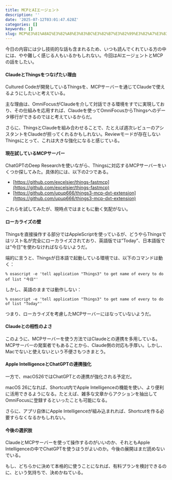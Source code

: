 ```yaml
---
title: MCPとAIエージェント
description: ''
date: '2025-07-12T03:01:47.628Z'
categories: []
keywords: []
slug: MCP%E3%81%A8AI%E3%82%A8%E3%83%BC%E3%82%B7%E3%82%99%E3%82%A7%E3%83%B3%E3%83%88
---
```

今日の内容には少し技術的な話も含まれるため、いつも読んでくれている方の中には、やや難しく感じる人もいるかもしれない。今回はAIエージェントとMCPの話をしたい。

#### ClaudeとThingsをつなげたい理由

Cultured Codeが開発しているThingsを、MCPサーバーを通じてClaudeで使えるようにしたいと考えている。

主な理由は、OmniFocusがClaudeを介して対話できる環境をすでに実現しており、その仕組みを応用すれば、Claudeを使ってOmniFocusからThingsへのデータ移行ができるのではと考えているからだ。

さらに、ThingsとClaudeを組み合わせることで、たとえば週次レビューのアシスタントをClaudeが担ってくれるかもしれない。Reviewモードが存在しないThingsにとって、これは大きな強化になると感じている。

#### 現在試しているMCPサーバー

ChatGPTのDeep Researchを使いながら、Thingsに対応するMCPサーバーをいくつか探してみた。具体的には、以下の2つである。

*   [https://github.com/excelsier/things-fastmcp](https://github.com/excelsier/things-fastmcp)
*   [https://github.com/upup666/things3-mcp-dxt-extension](https://github.com/upup666/things3-mcp-dxt-extension)

これらを試してみたが、現時点ではまともに動く気配がない。

#### ローカライズの壁

Thingsを直接操作する部分ではAppleScriptを使っているが、どうやらThingsではリスト名が完全にローカライズされており、英語版では”Today”、日本語版では”今日”を使わなければならないようだ。

端的に言うと、Thingsが日本語で起動している環境では、以下のコマンドは動く：

```
% osascript -e 'tell application "Things3" to get name of every to do of list "今日"'
```

しかし、英語のままでは動作しない：

```
% osascript -e 'tell application "Things3" to get name of every to do of list "Today"'
```

つまり、ローカライズを考慮したMCPサーバーにはなっていないようだ。

#### Claudeとの相性のよさ

このように、MCPサーバーを使う方法ではClaudeとの連携を多用している。MCPサーバーの発案者でもあることから、Claude側の対応も手厚い。しかし、Macでないと使えないという不便さもつきまとう。

#### Apple IntelligenceとChatGPTの連携強化

一方で、macOS26ではChatGPTとの連携が強化される予定だ。

macOS 26になれば、Shortcut内でApple Intelligenceの機能を使い、より便利に活用できるようになる。たとえば、雑多な文章からアクションを抽出してOmniFocusに登録するといったことも可能になる。

さらに、アプリ自体にApple Intelligenceが組み込まれれば、Shortcutを作る必要すらなくなるかもしれない。

#### 今後の選択肢

ClaudeとMCPサーバーを使って操作するのがいいのか、それともApple Intelligenceの中でChatGPTを使うほうがよいのか。今後の展開はまだ読めないでいる。

もし、どちらかに決めて本格的に使うことになれば、有料プランを検討できるのに、という気持ちで、決めかねている。